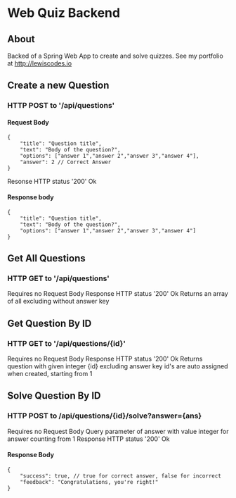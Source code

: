 # Web Quiz Backend

## About
Backed of a Spring Web App to create and solve quizzes. See my portfolio at http://lewiscodes.io

## Create a new Question
### HTTP POST to '/api/questions'
#### Request Body
    {
        "title": "Question title",
        "text": "Body of the question?",
        "options": ["answer 1","answer 2","answer 3","answer 4"],
        "answer": 2 // Correct Answer
    }

Resonse HTTP status '200' Ok

#### Response body
    {
        "title": "Question title",
        "text": "Body of the question?",
        "options": ["answer 1","answer 2","answer 3","answer 4"]
    }

## Get All Questions
### HTTP GET to '/api/questions'

Requires no Request Body
Response HTTP status '200' Ok
Returns an array of all excluding without answer key

## Get Question By ID
### HTTP GET to '/api/questions/{id}'

Requires no Request Body
Response HTTP status '200' Ok
Returns question with given integer {id} excluding answer key
id's are auto assigned when created, starting from 1

## Solve Question By ID
### HTTP POST to /api/questions/{id}/solve?answer={ans}

Requires no Request Body
Query parameter of answer with value integer for answer counting from 1
Response HTTP status '200' Ok

#### Response Body
    {
        "success": true, // true for correct answer, false for incorrect
        "feedback": "Congratulations, you're right!"
    }